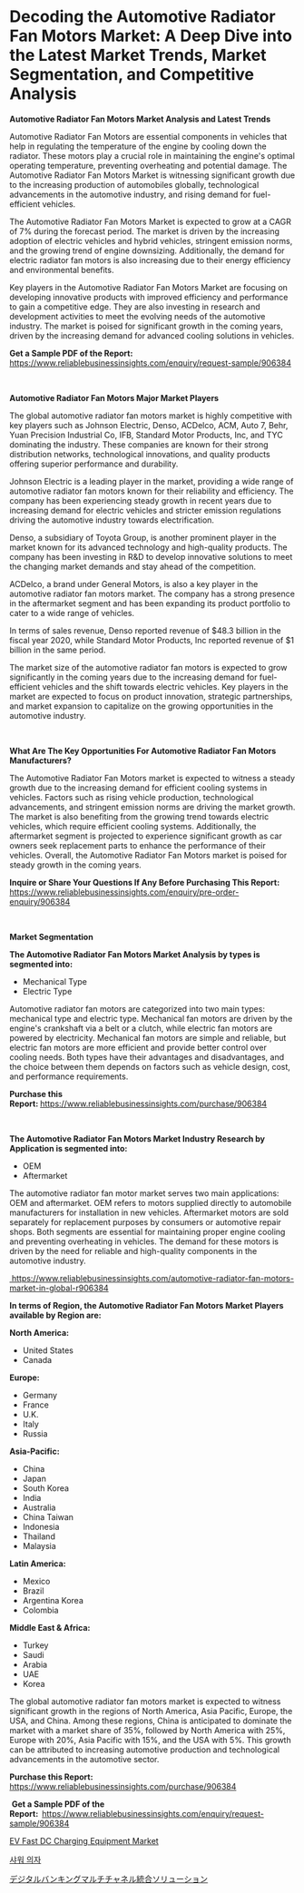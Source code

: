 <p><h1>Decoding the Automotive Radiator Fan Motors Market: A Deep Dive into the Latest Market Trends, Market Segmentation, and Competitive Analysis</h1></p><p><strong>Automotive Radiator Fan Motors Market Analysis and Latest Trends</strong></p>
<p><p>Automotive Radiator Fan Motors are essential components in vehicles that help in regulating the temperature of the engine by cooling down the radiator. These motors play a crucial role in maintaining the engine's optimal operating temperature, preventing overheating and potential damage. The Automotive Radiator Fan Motors Market is witnessing significant growth due to the increasing production of automobiles globally, technological advancements in the automotive industry, and rising demand for fuel-efficient vehicles.</p><p>The Automotive Radiator Fan Motors Market is expected to grow at a CAGR of 7% during the forecast period. The market is driven by the increasing adoption of electric vehicles and hybrid vehicles, stringent emission norms, and the growing trend of engine downsizing. Additionally, the demand for electric radiator fan motors is also increasing due to their energy efficiency and environmental benefits.</p><p>Key players in the Automotive Radiator Fan Motors Market are focusing on developing innovative products with improved efficiency and performance to gain a competitive edge. They are also investing in research and development activities to meet the evolving needs of the automotive industry. The market is poised for significant growth in the coming years, driven by the increasing demand for advanced cooling solutions in vehicles.</p></p>
<p><strong>Get a Sample PDF of the Report:&nbsp;</strong> <a href="https://www.reliablebusinessinsights.com/enquiry/request-sample/906384">https://www.reliablebusinessinsights.com/enquiry/request-sample/906384</a></p>
<p>&nbsp;</p>
<p><strong>Automotive Radiator Fan Motors Major Market Players</strong></p>
<p><p>The global automotive radiator fan motors market is highly competitive with key players such as Johnson Electric, Denso, ACDelco, ACM, Auto 7, Behr, Yuan Precision Industrial Co, IFB, Standard Motor Products, Inc, and TYC dominating the industry. These companies are known for their strong distribution networks, technological innovations, and quality products offering superior performance and durability.</p><p>Johnson Electric is a leading player in the market, providing a wide range of automotive radiator fan motors known for their reliability and efficiency. The company has been experiencing steady growth in recent years due to increasing demand for electric vehicles and stricter emission regulations driving the automotive industry towards electrification. </p><p>Denso, a subsidiary of Toyota Group, is another prominent player in the market known for its advanced technology and high-quality products. The company has been investing in R&D to develop innovative solutions to meet the changing market demands and stay ahead of the competition.</p><p>ACDelco, a brand under General Motors, is also a key player in the automotive radiator fan motors market. The company has a strong presence in the aftermarket segment and has been expanding its product portfolio to cater to a wide range of vehicles.</p><p>In terms of sales revenue, Denso reported revenue of $48.3 billion in the fiscal year 2020, while Standard Motor Products, Inc reported revenue of $1 billion in the same period.</p><p>The market size of the automotive radiator fan motors is expected to grow significantly in the coming years due to the increasing demand for fuel-efficient vehicles and the shift towards electric vehicles. Key players in the market are expected to focus on product innovation, strategic partnerships, and market expansion to capitalize on the growing opportunities in the automotive industry.</p></p>
<p>&nbsp;</p>
<p><strong>What Are The Key Opportunities For Automotive Radiator Fan Motors Manufacturers?</strong></p>
<p><p>The Automotive Radiator Fan Motors market is expected to witness a steady growth due to the increasing demand for efficient cooling systems in vehicles. Factors such as rising vehicle production, technological advancements, and stringent emission norms are driving the market growth. The market is also benefiting from the growing trend towards electric vehicles, which require efficient cooling systems. Additionally, the aftermarket segment is projected to experience significant growth as car owners seek replacement parts to enhance the performance of their vehicles. Overall, the Automotive Radiator Fan Motors market is poised for steady growth in the coming years.</p></p>
<p><strong>Inquire or Share Your Questions If Any Before Purchasing This Report:</strong> <a href="https://www.reliablebusinessinsights.com/enquiry/pre-order-enquiry/906384">https://www.reliablebusinessinsights.com/enquiry/pre-order-enquiry/906384</a></p>
<p>&nbsp;</p>
<p><strong>Market Segmentation</strong></p>
<p><strong>The Automotive Radiator Fan Motors Market Analysis by types is segmented into:</strong></p>
<p><ul><li>Mechanical Type</li><li>Electric Type</li></ul></p>
<p><p>Automotive radiator fan motors are categorized into two main types: mechanical type and electric type. Mechanical fan motors are driven by the engine's crankshaft via a belt or a clutch, while electric fan motors are powered by electricity. Mechanical fan motors are simple and reliable, but electric fan motors are more efficient and provide better control over cooling needs. Both types have their advantages and disadvantages, and the choice between them depends on factors such as vehicle design, cost, and performance requirements.</p></p>
<p><strong>Purchase this Report:&nbsp;</strong><a href="https://www.reliablebusinessinsights.com/purchase/906384">https://www.reliablebusinessinsights.com/purchase/906384</a></p>
<p>&nbsp;</p>
<p><strong>The Automotive Radiator Fan Motors Market Industry Research by Application is segmented into:</strong></p>
<p><ul><li>OEM</li><li>Aftermarket</li></ul></p>
<p><p>The automotive radiator fan motor market serves two main applications: OEM and aftermarket. OEM refers to motors supplied directly to automobile manufacturers for installation in new vehicles. Aftermarket motors are sold separately for replacement purposes by consumers or automotive repair shops. Both segments are essential for maintaining proper engine cooling and preventing overheating in vehicles. The demand for these motors is driven by the need for reliable and high-quality components in the automotive industry.</p></p>
<p><a href="https://www.reliablebusinessinsights.com/automotive-radiator-fan-motors-market-in-global-r906384">&nbsp;https://www.reliablebusinessinsights.com/automotive-radiator-fan-motors-market-in-global-r906384</a></p>
<p><strong>In terms of Region, the Automotive Radiator Fan Motors Market Players available by Region are:</strong></p>
<p>
    <p> <strong> North America: </strong>
        <ul>
            <li>United States</li>
            <li>Canada</li>
        </ul>
        </p> 
    <p> <strong> Europe: </strong>
        <ul>
            <li>Germany</li>
            <li>France</li>
            <li>U.K.</li>
            <li>Italy</li>
            <li>Russia</li>
        </ul>
        </p> 
    <p> <strong> Asia-Pacific: </strong>
        <ul>
            <li>China</li>
            <li>Japan</li>
            <li>South Korea</li>
            <li>India</li>
            <li>Australia</li>
            <li>China Taiwan</li>
            <li>Indonesia</li>
            <li>Thailand</li>
            <li>Malaysia</li>
        </ul>
        </p> 
    <p> <strong> Latin America: </strong>
        <ul>
            <li>Mexico</li>
            <li>Brazil</li>
            <li>Argentina Korea</li>
            <li>Colombia</li>
        </ul>
        </p> 
    <p> <strong> Middle East & Africa: </strong>
        <ul>
            <li>Turkey</li>
            <li>Saudi</li>
            <li>Arabia</li>
            <li>UAE</li>
            <li>Korea</li>
        </ul>
    </p>
    </p>
<p><p>The global automotive radiator fan motors market is expected to witness significant growth in the regions of North America, Asia Pacific, Europe, the USA, and China. Among these regions, China is anticipated to dominate the market with a market share of 35%, followed by North America with 25%, Europe with 20%, Asia Pacific with 15%, and the USA with 5%. This growth can be attributed to increasing automotive production and technological advancements in the automotive sector.</p></p>
<p><strong>Purchase this Report: </strong><a href="https://www.reliablebusinessinsights.com/purchase/906384">https://www.reliablebusinessinsights.com/purchase/906384</a></p>
<p>&nbsp;<strong>Get a Sample PDF of the Report:&nbsp;&nbsp;</strong><a href="https://www.reliablebusinessinsights.com/enquiry/request-sample/906384">https://www.reliablebusinessinsights.com/enquiry/request-sample/906384</a></p>
<p><strong></strong></p>
<p><p><a href="https://github.com/JameTravis/Market-Research-Report-List-5/blob/main/ev-fast-dc-charging-equipment-market.md">EV Fast DC Charging Equipment Market</a></p><p><a href="https://github.com/laholand/Market-Research-Report-List-4/blob/main/994921777980.md">샤워 의자</a></p><p><a href="https://github.com/SkylarDaniel70/Market-Research-Report-List-1/blob/main/469327384143.md">デジタルバンキングマルチチャネル統合ソリューション</a></p></p>